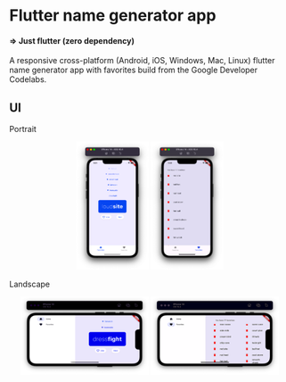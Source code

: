 # Flutter name generator app 
#### &DoubleRightArrow; Just flutter (zero dependency)

A responsive cross-platform (Android, iOS, Windows, Mac, Linux) flutter name generator app with favorites build from the Google Developer Codelabs.

## UI
<p>Portrait</p>
<p align="center">
<img src="https://github.com/mmattklaus/flutter-name-gen/blob/master/images/1.png?raw=true" width="130" height="230" alt="Generator screen">

<img alt="Favorites screen" src="https://github.com/mmattklaus/flutter-name-gen/blob/master/images/2.png?raw=true"  width="130" height="230">
</p>

<p>Landscape</p>
<p align="center">
<img alt="Generator screen (lanscape)" src="https://github.com/mmattklaus/flutter-name-gen/blob/master/images/3.png?raw=true"  height="140" width="230">

<img alt="Favorites screen (landscape)" src="https://github.com/mmattklaus/flutter-name-gen/blob/master/images/4.png?raw=true"  width="230" height="140">
</p>